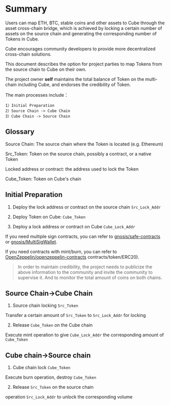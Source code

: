# Summary

Users can map ETH, BTC, stable coins and other assets to Cube through the asset cross-chain bridge, which is achieved by locking a certain number of assets on the source chain and generating the corresponding number of Tokens in Cube.

Cube encourages community developers to provide more decentralized cross-chain solutions.

This document describes the option for project parties to map Tokens from the source chain to Cube on their own.

The project owner **self** maintains the total balance of Token on the multi-chain including Cube, and endorses the credibility of Token.

The main processes include：

```
1）Initial Preparation
2）Source Chain -> Cube Chain
3）Cube Chain -> Source Chain
```

## Glossary 

Source Chain: The source chain where the Token is located (e.g. Ethereum)

Src_Token: Token on the source chain, possibly a contract, or a native Token

Locked address or contract: the address used to lock the Token

Cube_Token: Token on Cube's chain
## Initial Preparation

1) Deploy the lock address or contract on the source chain `Src_Lock_Addr`

2) Deploy Token on Cube: `Cube_Token`

3) Deploy a lock address or contract on Cube `Cube_Lock_Addr`

If you need multiple sign contracts, you can refer to [gnosis/safe-contracts](https://github.com/gnosis/safe-contracts) or [gnosis/MultiSigWallet](https://github.com/gnosis/MultiSigWallet).

If you need contracts with mint/burn, you can refer to [OpenZeppelin/openzeppelin-contracts](https://github.com/OpenZeppelin/openzeppelin-contracts/tree/master/) contracts/token/ERC20).

> In order to maintain credibility, the project needs to publicize the above information to the community and invite the community to supervise it. And to monitor the total amount of coins on both chains.

## Source Chain->Cube Chain

1) Source chain locking `Src_Token`

Transfer a certain amount of `Src_Token` to `Src_Lock_Addr` for locking

2) Release `Cube_Token` on the Cube chain

Execute mint operation to give `Cube_Lock_Addr` the corresponding amount of `Cube_Token`

## Cube chain->Source chain

1) Cube chain lock `Cube_Token`

Execute burn operation, destroy `Cube_Token`

2) Release `Src_Token` on the source chain

operation `Src_Lock_Addr` to unlock the corresponding volume